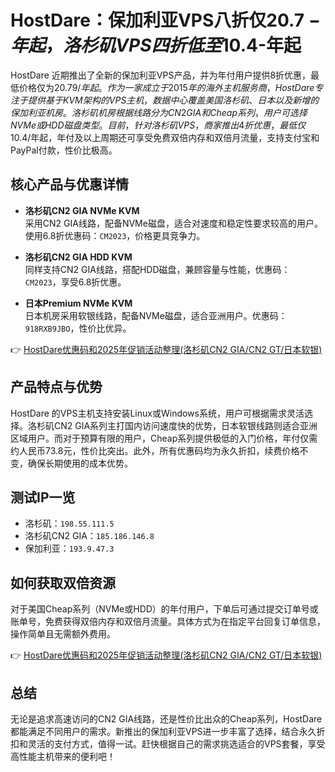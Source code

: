 # HostDare：保加利亚VPS八折仅$20.7-年起，洛杉矶VPS四折低至$10.4-年起

HostDare 近期推出了全新的保加利亚VPS产品，并为年付用户提供8折优惠，最低价格仅为$20.79/年起。作为一家成立于2015年的海外主机服务商，HostDare 专注于提供基于KVM架构的VPS主机，数据中心覆盖美国洛杉矶、日本以及新增的保加利亚机房。洛杉矶机房根据线路分为CN2 GIA和Cheap系列，用户可选择NVMe或HDD磁盘类型。目前，针对洛杉矶VPS，商家推出4折优惠，最低仅$10.4/年起，年付及以上周期还可享受免费双倍内存和双倍月流量，支持支付宝和PayPal付款，性价比极高。

## 核心产品与优惠详情

- **洛杉矶CN2 GIA NVMe KVM**  
  采用CN2 GIA线路，配备NVMe磁盘，适合对速度和稳定性要求较高的用户。使用6.8折优惠码：`CM2023`，价格更具竞争力。

- **洛杉矶CN2 GIA HDD KVM**  
  同样支持CN2 GIA线路，搭配HDD磁盘，兼顾容量与性能，优惠码：`CM2023`，享受6.8折优惠。

- **日本Premium NVMe KVM**  
  日本机房采用软银线路，配备NVMe磁盘，适合亚洲用户。优惠码：`918RXB9JBO`，性价比优异。

👉 [HostDare优惠码和2025年促销活动整理(洛杉矶CN2 GIA/CN2 GT/日本软银)](https://bit.ly/hostdare)

## 产品特点与优势

HostDare 的VPS主机支持安装Linux或Windows系统，用户可根据需求灵活选择。洛杉矶CN2 GIA系列主打国内访问速度快的优势，日本软银线路则适合亚洲区域用户。而对于预算有限的用户，Cheap系列提供极低的入门价格，年付仅需约人民币73.8元，性价比突出。此外，所有优惠码均为永久折扣，续费价格不变，确保长期使用的成本优势。

## 测试IP一览

- 洛杉矶：`198.55.111.5`  
- 洛杉矶CN2 GIA：`185.186.146.8`  
- 保加利亚：`193.9.47.3`

## 如何获取双倍资源

对于美国Cheap系列（NVMe或HDD）的年付用户，下单后可通过提交订单号或账单号，免费获得双倍内存和双倍月流量。具体方式为在指定平台回复订单信息，操作简单且无需额外费用。

👉 [HostDare优惠码和2025年促销活动整理(洛杉矶CN2 GIA/CN2 GT/日本软银)](https://bit.ly/hostdare)

## 总结

无论是追求高速访问的CN2 GIA线路，还是性价比出众的Cheap系列，HostDare 都能满足不同用户的需求。新推出的保加利亚VPS进一步丰富了选择，结合永久折扣和灵活的支付方式，值得一试。赶快根据自己的需求挑选适合的VPS套餐，享受高性能主机带来的便利吧！